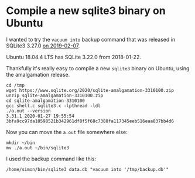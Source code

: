 # Compile a new sqlite3 binary on Ubuntu

I wanted to try the `vacuum into` backup command that was released in SQLite3 3.27.0 [on 2019-02-07](https://www.sqlite.org/changes.html#version_3_27_0).

Ubuntu 18.04.4 LTS has SQLite 3.22.0 from 2018-01-22.

Thankfully it's really easy to compile a new `sqlite3` binary on Ubuntu, using the amalgamation release.

```
cd /tmp
wget https://www.sqlite.org/2020/sqlite-amalgamation-3310100.zip
unzip sqlite-amalgamation-3310100.zip
cd sqlite-amalgamation-3310100
gcc shell.c sqlite3.c -lpthread -ldl
./a.out --version
3.31.1 2020-01-27 19:55:54 3bfa9cc97da10598521b342961df8f5f68c7388fa117345eeb516eaa837bb4d6
```
Now you can move the `a.out` file somewhere else:
```
mkdir ~/bin
mv ./a.out ~/bin/sqlite3
```
I used the backup command like this:
```
/home/simon/bin/sqlite3 data.db "vacuum into '/tmp/backup.db'"
```
